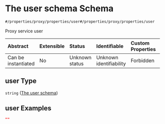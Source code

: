 # The user schema Schema

```txt
#/properties/proxy/properties/user#/properties/proxy/properties/user
```

Proxy service user

| Abstract            | Extensible | Status         | Identifiable            | Custom Properties | Additional Properties | Access Restrictions | Defined In                                                        |
| :------------------ | :--------- | :------------- | :---------------------- | :---------------- | :-------------------- | :------------------ | :---------------------------------------------------------------- |
| Can be instantiated | No         | Unknown status | Unknown identifiability | Forbidden         | Allowed               | none                | [values.schema.json\*](values.schema.json "open original schema") |

## user Type

`string` ([The user schema](values-properties-proxy-properties-the-user-schema.md))

## user Examples

```json
""
```
